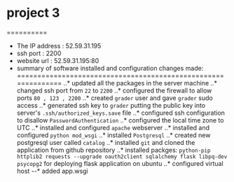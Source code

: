 # project 3
==========
* The IP address : 52.59.31.195
* ssh port	 : 2200
* website url	 : 52.59.31.195:80
* summary of software installed and configuration changes made:
==============================================================
..* updated all the packages in the server machine
..* changed ssh port from `22` to `2200`
..* configured the firewall to allow ports `80 , 123 , 2200`
..* created `grader` user and gave `grader` sudo access
..* generated ssh key to `grader` putting the public key into server's `.ssh/authorized_keys.save` file
..* configured ssh configuration to disallow `PasswordAuthentication`
..* configured the local time zone to UTC
..* installed and configured `apache` webserver
..* installed and configured `python mod_wsgi`
..* installed `Postgresql`
..* created new postgresql user called `catalog`
..* installed `git` and cloned the application from github repository
..* installed packges: `python-pip httplib2 requests --upgrade oauth2client sqlalchemy flask libpq-dev psycopg2` for deploying flask application on ubuntu
..* configured virtual host
--* added app.wsgi
